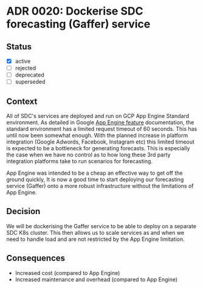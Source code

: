 
# ADR 0020: Dockerise SDC forecasting (Gaffer) service

## Status

- [x] active
- [ ] rejected
- [ ] deprecated
- [ ] superseded

## Context

All of SDC's services are deployed and run on GCP App Engine Standard environment. As detailed in Google [App Engine feature](https://cloud.google.com/appengine/docs/the-appengine-environments) documentation, the standard environment has a limited request timeout of 60 seconds. This has until now been somewhat enough. With the planned increase in platform integration (Google Adwords, Facebook, Instagram etc) this limited timeout is expected to be a bottleneck for generating forecasts. This is especially the case when we have no control as to how long these 3rd party integration platforms take to run scenarios for forecasting.

App Engine was intended to be a cheap an effective way to get off the ground quickly, It is now a good time to start deploying our forecasting service (Gaffer) onto a more robust infrastructure without the limitations of App Engine.

## Decision

We will be dockerising the Gaffer service to be able to deploy on a separate SDC K8s cluster. This then allows us to scale services as and when we need to handle load and are not restricted by the App Engine limitation. 

## Consequences

- Increased cost (compared to App Engine)
- Increased maintenance and overhead (compared to App Engine)
